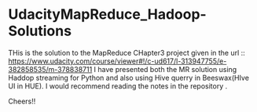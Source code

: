 # UdacityMapReduce_Hadoop-Solutions
THis is the solution to the MapReduce CHapter3 project given in the url ::
https://www.udacity.com/course/viewer#!/c-ud617/l-313947755/e-382858535/m-378838711
I have presented both the MR solution using Haddop streaming for Python and also using Hive querry in Beeswax(HIve UI in HUE).
I would recommend reading the notes in the repository .

Cheers!!
